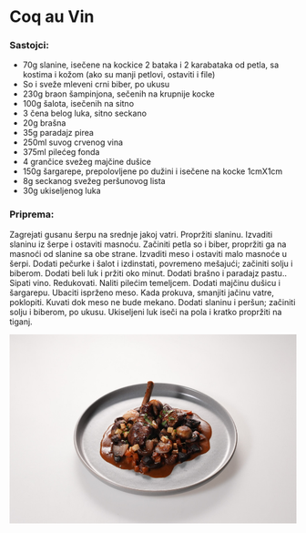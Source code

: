 # Coq au Vin

### **Sastojci:**  
- 70g slanine, isečene na kockice 2 bataka i 2 karabataka od petla, sa kostima i kožom (ako su manji petlovi, ostaviti i file)  
- So i sveže mleveni crni biber, po ukusu  
- 230g braon šampinjona, sečenih na krupnije kocke  
- 100g šalota, isečenih na sitno  
- 3 čena belog luka, sitno seckano  
- 20g brašna  
- 35g paradajz pirea  
- 250ml suvog crvenog vina  
- 375ml pilećeg fonda  
- 4 grančice svežeg majčine dušice  
- 150g  šargarepe, prepolovljene po dužini i isečene na kocke 1cmX1cm  
- 8g  seckanog svežeg peršunovog lista  
- 30g ukiseljenog luka  

### **Priprema:**  
Zagrejati gusanu šerpu na srednje jakoj vatri. Propržiti slaninu.  Izvaditi slaninu iz  šerpe i ostaviti masnoću. Začiniti petla so i biber, propržiti ga na masnoći od slanine sa obe strane. Izvaditi meso i ostaviti malo masnoće u šerpi. Dodati  pečurke i šalot i izdinstati, povremeno mešajući; začiniti solju i biberom. Dodati beli luk i pržiti oko minut. Dodati  brašno i paradajz pastu..  
Sipati vino. Redukovati. Naliti pilećim temeljcem. Dodati majčinu dušicu i šargarepu. Ubaciti isprženo meso. Kada prokuva,  smanjiti jačinu vatre, poklopiti. Kuvati dok meso ne bude mekano. Dodati slaninu i peršun; začiniti solju i biberom, po ukusu. Ukiseljeni luk iseči na pola i kratko propržiti na tiganj.

![](slike/coqAuVin.jfif)